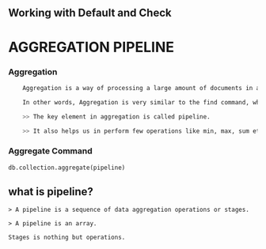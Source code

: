 ## Working with Default and Check
# AGGREGATION PIPELINE

### Aggregation
```bash
    Aggregation is a way of processing a large amount of documents in a collection by means of passing them through different stages.

    In other words, Aggregation is very similar to the find command, where you provide the criteria for your query in form of JSON documents.

    >> The key element in aggregation is called pipeline.

    >> It also helps us in perform few operations like min, max, sum etc.

```


### Aggregate Command
    db.collection.aggregate(pipeline)


## what is pipeline?
    > A pipeline is a sequence of data aggregation operations or stages.

    > A pipeline is an array.

    Stages is nothing but operations.